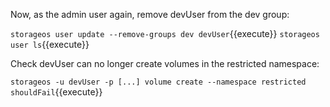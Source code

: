 Now, as the admin user again, remove devUser from the dev group:

`storageos user update --remove-groups dev devUser`{{execute}}
`storageos user ls`{{execute}}

Check devUser can no longer create volumes in the restricted namespace:

`storageos -u devUser -p [...] volume create --namespace restricted shouldFail`{{execute}}
